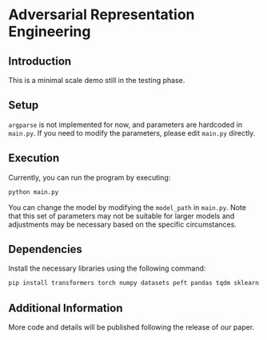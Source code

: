 # Adversarial Representation Engineering

## Introduction
This is a minimal scale demo still in the testing phase.

## Setup
`argparse` is not implemented for now, and parameters are hardcoded in `main.py`. If you need to modify the parameters, please edit `main.py` directly.

## Execution
Currently, you can run the program by executing:

```bash
python main.py
```

You can change the model by modifying the `model_path` in `main.py`. Note that this set of parameters may not be suitable for larger models and adjustments may be necessary based on the specific circumstances.

## Dependencies
Install the necessary libraries using the following command:
```bash
pip install transformers torch numpy datasets peft pandas tqdm sklearn
```

## Additional Information
More code and details will be published following the release of our paper.